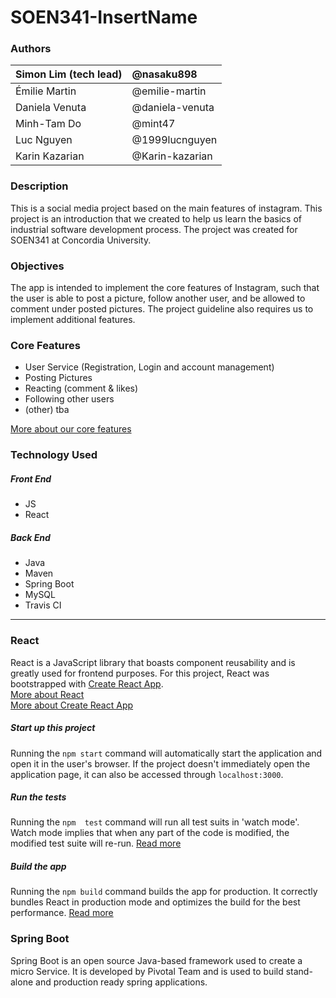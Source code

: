 ﻿# SOEN341-InsertName
### Authors
Simon Lim (tech lead) | @nasaku898
:--|:--
Émilie Martin         | @emilie-martin  
Daniela Venuta        | @daniela-venuta
Minh-Tam Do           | @mint47
Luc Nguyen            | @1999lucnguyen  
Karin Kazarian        | @Karin-kazarian  

### Description
This is a social media project based on the main features of instagram. This project is an introduction that we created to help us learn  the basics of industrial software development process.
The project was created for SOEN341 at Concordia University.

### Objectives
The app is intended to implement the core features of Instagram, such that the user is able to post a picture, follow another user, and be allowed to comment under posted pictures. The project guideline also requires us to implement additional features.

### Core Features
* User Service (Registration, Login and account management)
* Posting Pictures
* Reacting (comment & likes)
* Following other users
* (other) tba

[More about our core features](https://github.com/emilie-martin/SOEN341-InsertName/wiki/Program-Breakdown)

### Technology Used
##### Front End
* JS
* React
##### Back End
* Java
* Maven
* Spring Boot
* MySQL
* Travis CI

- - -

### React
React is a JavaScript library that boasts component reusability and is greatly used for frontend purposes.
For this project, React was bootstrapped with [Create React App](https://github.com/facebook/create-react-app).  
[More about React](https://reactjs.org/)  
[More about Create React App](https://facebook.github.io/create-react-app/docs/getting-started)

##### Start up this project
Running the `npm start` command will automatically start the application and  open it in the user's browser.
If the project doesn't immediately open the application page, it can also be accessed through `localhost:3000`.

##### Run the tests
Running the `npm  test` command will run all test suits in 'watch mode'.
Watch mode implies that when any part of the code is modified, the modified test suite will re-run.
[Read more](https://facebook.github.io/create-react-app/docs/running-tests)

##### Build the app
Running the `npm build` command builds the app for production.
It correctly bundles React in production mode and optimizes the build for the best performance.
[Read more](https://facebook.github.io/create-react-app/docs/deployment)

### Spring Boot
Spring Boot is an open source Java-based framework used to create a micro Service.
It is developed by Pivotal Team and is used to build stand-alone and production ready spring applications.
